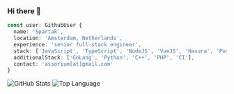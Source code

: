 ### Hi there 👋

```typescript
const user: GithubUser {
  name: 'Spartak',
  location: 'Amsterdam, Netherlands',
  experience: 'senior full-stack engineer',
  stack: ['JavaScript', 'TypeScript', 'NodeJS', 'VueJS', 'Hasura', 'PostgresSQL', 'MySQL', 'MongoDB'],
  additionalStack: ['GoLang', 'Python', 'C++', 'PHP', 'CI'],
  contact: 'assorium[at]gmail.com'
}
```


<img alt = "GitHub Stats" src="https://github-readme-stats.vercel.app/api?username=mrspartak&show_icons=true&theme=dracula">
<img alt = "Top Language" src="https://github-readme-stats.vercel.app/api/top-langs/?username=mrspartak&theme=dracula&layout=compact">
